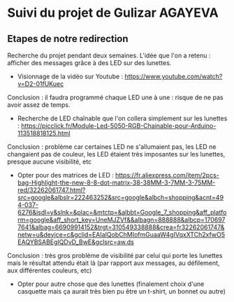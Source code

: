 # Suivi du projet de Gulizar AGAYEVA

  ## Etapes de notre redirection  
  
Recherche du projet pendant deux semaines. L'idée que l'on a retenu : afficher des messages grâce à des LED sur des lunettes.

+ Visionnage de la vidéo sur Youtube : https://www.youtube.com/watch?v=D2-01fUKuec
 
Conclusion : il faudra programmé chaque LED une à une : risque de ne pas avoir assez de temps.

+ Recherche de LED chaînable que l'on collera simplement sur les lunettes : https://picclick.fr/Module-Led-5050-RGB-Chainable-pour-Arduino-113518818125.html

Conclusion : problème car certaines LED ne s'allumaient pas, les LED ne changaient pas de couleur, les LED étaient très imposantes sur les lunettes, presque aucune visibilité, etc

+ Opter pour des matrices de LED : https://fr.aliexpress.com/item/2pcs-bag-Highlight-the-new-8-8-dot-matrix-38-38MM-3-7MM-3-75MM-red/32262061747.html?src=google&albslr=222463252&src=google&albch=shopping&acnt=494-037-6276&isdl=y&slnk=&plac=&mtctp=&albbt=Google_7_shopping&aff_platform=google&aff_short_key=UneMJZVf&&albagn=888888&albcp=1706977641&albag=66909914152&trgt=310549338888&crea=fr32262061747&netw=u&device=c&gclid=EAIaIQobChMIofmGuaaW4gIVqxXTCh2xfwO5EAQYBSABEgIQDvD_BwE&gclsrc=aw.ds

Conclusion : très gros problème de visibilité par celui qui porte les lunettes mais le résultat attendu était là (par rapport aux messages, au défilement, aux différentes couleurs, etc)

+ Opter pour autre chose que des lunettes (finalement choix d'une casquette mais ça aurait très bien pu être un t-shirt, un bonnet ou autre)
